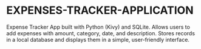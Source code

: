 # EXPENSES-TRACKER-APPLICATION
Expense Tracker App built with Python (Kivy) and SQLite. Allows users to add expenses with amount, category, date, and description. Stores records in a local database and displays them in a simple, user-friendly interface.
